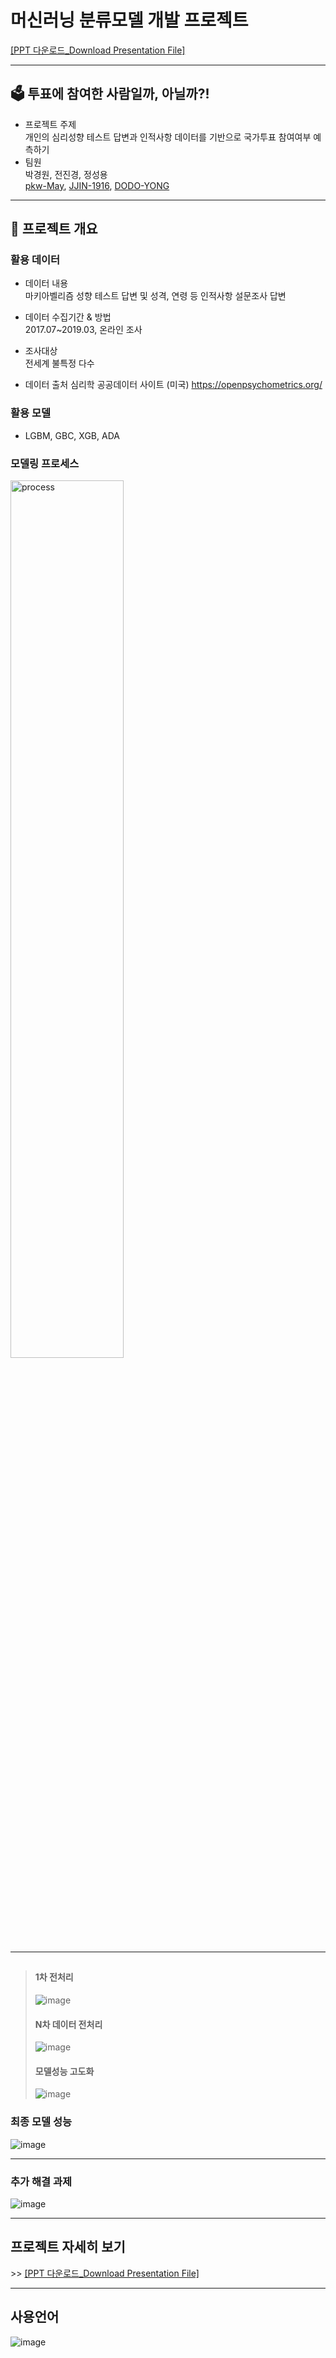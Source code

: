 # 머신러닝 분류모델 개발 프로젝트
[[PPT 다운로드_Download Presentation File]](https://github.com/dss-14th/ml-repo-3/raw/main/Who's_Voted.pdf)
* * *
## 🗳 투표에 참여한 사람일까, 아닐까?!
- 프로젝트 주제   
   개인의 심리성향 테스트 답변과 인적사항 데이터를 기반으로 국가투표 참여여부 예측하기
- 팀원   
   박경원, 전진경, 정성용   
   [pkw-May](https://github.com/pkw-May), [JJIN-1916](https://github.com/JJIN-1916), [DODO-YONG](https://github.com/DODO-YONG)   

* * *
## 🔎 프로젝트 개요

### 활용 데이터
- 데이터 내용   
   마키아벨리즘 성향 테스트 답변 및 성격, 연령 등 인적사항 설문조사 답변

- 데이터 수집기간 & 방법   
   2017.07~2019.03, 온라인 조사   

- 조사대상   
   전세계 불특정 다수

- 데이터 출처
   심리학 공공데이터 사이트 (미국) <https://openpsychometrics.org/>

### 활용 모델
- LGBM, GBC, XGB, ADA

### 모델링 프로세스
<img src="https://user-images.githubusercontent.com/68367393/99242046-06aebe80-2842-11eb-8a83-18d5b8b14ece.png" width="60%" height="60%" alt="process"></img>

* * *
## 
> #### 1차 전처리
> ![image](https://user-images.githubusercontent.com/68367393/99242278-4c6b8700-2842-11eb-89ec-e293a8bccd55.png)
>
> #### N차 데이터 전처리
> ![image](https://user-images.githubusercontent.com/68367393/99243857-9b1a2080-2844-11eb-81ab-0296c8697f80.png)
>
> #### 모델성능 고도화
> ![image](https://user-images.githubusercontent.com/68367393/99244010-d7e61780-2844-11eb-9f9d-cb4e42d35378.png)
>

### 최종 모델 성능
![image](https://user-images.githubusercontent.com/68367393/99244486-7f634a00-2845-11eb-8263-2232a6cd4b9c.png)

* * *
### 추가 해결 과제
![image](https://user-images.githubusercontent.com/68367393/99245035-4a0b2c00-2846-11eb-9241-175ee1628a7e.png)

* * *
## 프로젝트 자세히 보기
\>> [[PPT 다운로드_Download Presentation File]](https://github.com/dss-14th/ml-repo-3/raw/main/Who's_Voted.pdf)
* * *
## 사용언어 
![image](https://user-images.githubusercontent.com/68367393/99245317-b7b75800-2846-11eb-9b62-77be67f3b17b.png)
